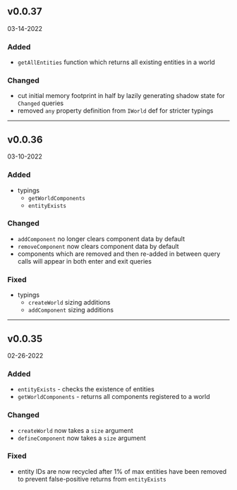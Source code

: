 ## v0.0.37
03-14-2022

### Added

  - `getAllEntities` function which returns all existing entities in a world

### Changed

  - cut initial memory footprint in half by lazily generating shadow state for `Changed` queries
  - removed `any` property definition from `IWorld` def for stricter typings

----

## v0.0.36
03-10-2022

### Added

  - typings
    - `getWorldComponents`
    - `entityExists`

### Changed

  - `addComponent` no longer clears component data by default
  - `removeComponent` now clears component data by default
  - components which are removed and then re-added in between query calls will appear in both enter and exit queries

### Fixed

  - typings
    - `createWorld` sizing additions
    - `addComponent` sizing additions

----

## v0.0.35
02-26-2022

### Added

  - `entityExists` - checks the existence of entities
  - `getWorldComponents` - returns all components registered to a world

### Changed
  - `createWorld` now takes a `size` argument
  - `defineComponent` now takes a `size` argument

### Fixed

  - entity IDs are now recycled after 1% of max entities have been removed to prevent false-positive returns from `entityExists`
